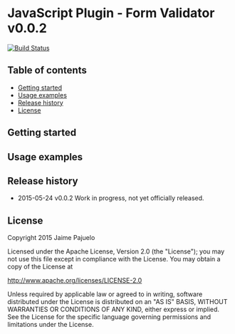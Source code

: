 # JavaScript Plugin - Form Validator v0.0.2

[![Build Status](https://travis-ci.org/jpajuelo/js-form-validator.svg?branch=master)](https://travis-ci.org/jpajuelo/js-form-validator)

## Table of contents

- [Getting started](#getting-started)
- [Usage examples](#usage-examples)
- [Release history](#release-history)
- [License](#license)

## Getting started

## Usage examples

## Release history

 * 2015-05-24   v0.0.2   Work in progress, not yet officially released.

## License

Copyright 2015 Jaime Pajuelo

Licensed under the Apache License, Version 2.0 (the "License");
you may not use this file except in compliance with the License.
You may obtain a copy of the License at

   http://www.apache.org/licenses/LICENSE-2.0

Unless required by applicable law or agreed to in writing, software
distributed under the License is distributed on an "AS IS" BASIS,
WITHOUT WARRANTIES OR CONDITIONS OF ANY KIND, either express or implied.
See the License for the specific language governing permissions and
limitations under the License.
